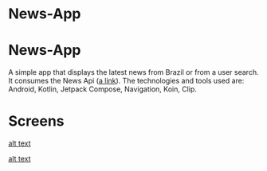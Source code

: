 # News-App
# News-App

A simple app that displays the latest news from Brazil or from a user search.
It consumes the News Api ([a link](https://newsapi.org/)).
The technologies and tools used are: Android, Kotlin, Jetpack Compose, Navigation, Koin, Clip.

# Screens

[alt text](https://github.com/luclucas/News-App/blob/main/screen1.jpg?raw=true)

[alt text](https://github.com/luclucas/News-App/blob/main/screen2.jpg?raw=true)
